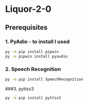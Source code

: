 # Liquor-2-0

## Prerequisites

### 1. PyAdio - to install I used 
```bash
py -m pip install pipwin
py -m pipwin install pyaudio
```

### 2. Speech Recognition
```bash
py -m pip install SpeechRecognition
```

###3. pyttsx3
```bash
py -m pip install pyttsx3
```
